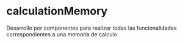# calculationMemory
Desarrollo por componentes para realizar todas las funcionalidades correspondientes a una memoria de calculo
